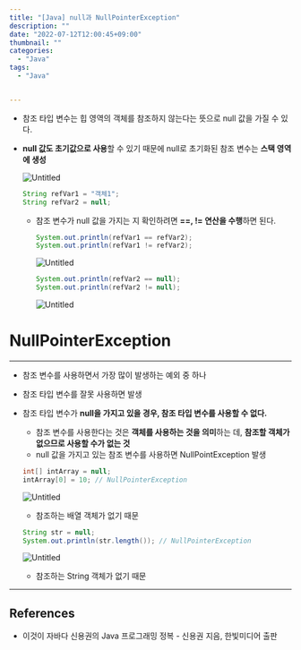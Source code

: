 ```yaml
---
title: "[Java] null과 NullPointerException"
description: ""
date: "2022-07-12T12:00:45+09:00"
thumbnail: ""
categories:
  - "Java"
tags:
  - "Java"


---
```

<!--more-->

- 참조 타입 변수는 힙 영역의 객체를 참조하지 않는다는 뜻으로 null 값을 가질 수 있다.
- **null 값도 초기값으로 사용**할 수 있기 때문에 null로 초기화된 참조 변수는 **스택 영역에 생성**
    
    ![Untitled](/images/lang_java/referenceType/null과_NullPointerException/Untitled.png)
    
    ```java
    String refVar1 = "객체1";
    String refVar2 = null;
    ```
    
    - 참조 변수가 null 값을 가지는 지 확인하려면 **==, != 연산을 수행**하면 된다.
        
        ```java
        System.out.println(refVar1 == refVar2);
        System.out.println(refVar1 != refVar2);
        ```
        
        ![Untitled](/images/lang_java/referenceType/null과_NullPointerException/Untitled%201.png)
        
        ```java
        System.out.println(refVar2 == null);
        System.out.println(refVar2 != null);
        ```
        
        ![Untitled](/images/lang_java/referenceType/null과_NullPointerException/Untitled%202.png)
        

# NullPointerException

---

- 참조 변수를 사용하면서 가장 많이 발생하는 예외 중 하나
- 참조 타입 변수를 잘못 사용하면 발생
- 참조 타입 변수가 **null을 가지고 있을 경우, 참조 타입 변수를 사용할 수 없다.**
    - 참조 변수를 사용한다는 것은 **객체를 사용하는 것을 의미**하는 데, **참조할 객체가 없으므로 사용할 수가 없는 것**
    - null 값을 가지고 있는 참조 변수를 사용하면 NullPointException 발생
    
    ```java
    int[] intArray = null;
    intArray[0] = 10; // NullPointerException 
    ```
    
    ![Untitled](/images/lang_java/referenceType/null과_NullPointerException/Untitled%203.png)
    
    - 참조하는 배열 객체가 없기 때문
    
    ```java
    String str = null;
    System.out.println(str.length()); // NullPointerException
    ```
    
    ![Untitled](/images/lang_java/referenceType/null과_NullPointerException/Untitled%204.png)
    
    - 참조하는 String 객체가 없기 때문

---

## References

- 이것이 자바다 신용권의 Java 프로그래밍 정복 - 신용권 지음, 한빛미디어 출판